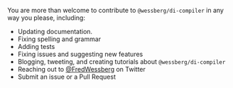 You are more than welcome to contribute to `@wessberg/di-compiler` in any way you please, including:

- Updating documentation.
- Fixing spelling and grammar
- Adding tests
- Fixing issues and suggesting new features
- Blogging, tweeting, and creating tutorials about `@wessberg/di-compiler`
- Reaching out to [@FredWessberg](https://twitter.com/FredWessberg) on Twitter
- Submit an issue or a Pull Request